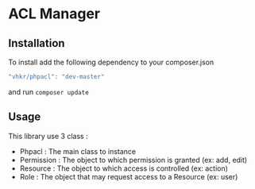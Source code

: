 # ACL Manager

## Installation
To install add the following dependency to your composer.json

```js
"vhkr/phpacl": "dev-master"
```

and run `composer update`

## Usage

This library use 3 class :

 - Phpacl : The main class to instance
 - Permission : The object to which permission is granted (ex: add, edit)
 - Resource : The object to which access is controlled (ex: action)
 - Role : The object that may request access to a Resource (ex: user)
